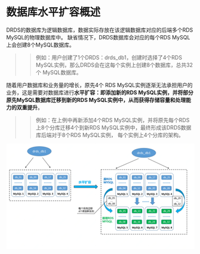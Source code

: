 # 数据库水平扩容概述

DRDS的数据库为逻辑数据库，数据实际存放在该逻辑数据库对应的后端多个RDS MySQL的物理数据库中。 缺省情况下，DRDS数据库会对应的每个RDS MySQL上会创建8个MySQL数据库。<br>
>>例如：用户创建了1个DRDS：drds_db1，创建时选择了4个RDS MySQL实例，那么DRDS会在这每个实例上创建8个数据库，总共32个 MySQL数据库。

随着用户数据库和业务量的增长，原先4个 RDS MySQL实例逐渐无法承担用户的业务，这是需要对数据库进行**水平扩容：即添加新的RDS MySQL实例，并将部分
原先MySQL数据库迁移到新的RDS MySQL实例中，从而获得存储容量和处理能力的双重提升**。 <br>
>>例如：在上例中再新添加4个RDS MySQL实例，并将原先每个RDS 上8个分库迁移4个到新RDS MySQL实例中，最终形成该DRDS数据库后端对于8个RDS MySQL实例，
每个实例上4个分库的架构。

![水平扩容概述](../../../../../../image/DRDS/database-expansion.png)
